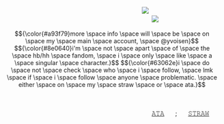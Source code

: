 ㅤㅤㅤㅤㅤㅤㅤㅤㅤㅤㅤㅤㅤㅤㅤㅤㅤㅤㅤㅤㅤㅤㅤㅤㅤ![](https://komarev.com/ghpvc/?username=succ-ubus&color=89123b&style=for-the-badge&label=.+𝗹+𝘂+𝘀+𝘁+.&base=4742)
ㅤ
ㅤ
ㅤ
                                      ![](https://cdn.discordapp.com/attachments/934596480310853685/1432520891639795873/Untitled149_20251028000147_edit_59857082968469.png?ex=6904a64b&is=690354cb&hm=0d2da4cb3910704ba7024623590a9cd3eca25571f2af2df6823c5e8b443ddc77&=&format=webp&quality=lossless&width=500&height=500)
ㅤ
ㅤ
ㅤ
<p align="center">
$${\color{#a93f79}more \space info \space will \space be \space on \space my \space main \space account, \space @yvoisen}$$
$${\color{#8e0640}i'm \space not \space apart \space of \space the \space hb/hh \space fandom, \space i \space only \space like \space a \space singular \space character.}$$
$${\color{#63062e}i \space do \space not \space check \space who \space i \space follow, \space lmk \space if \space i \space follow \space anyone \space problematic. \space either \space on \space my \space straw \space or \space ata.}$$
</p>
ㅤ
ㅤ
ㅤ








                                      [𝙰𝚃𝙰](https://yvoisen.atabook.org)ㅤㅤ;ㅤㅤ[𝚂𝚃𝚁𝙰𝚆](https://yvoisen.straw.page)
